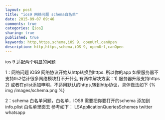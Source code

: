 ```yaml
---
layout: post
title: "ios9 网络问题 schema白名单"
date: 2015-09-07 09:46
comments: true
categories: [ios]
sharing: true
published: true  
keywords: http,https,schema,iOS 9, openUrl,canOpen
description: http,https,schema,iOS 9, openUrl,canOpen
---
```


ios 9 适配两个明显的问题
<!--more-->

1：网络问题
   iOS9 网络协议开始从http转换到https. 所以你的app 如果服务器不支持tls2估计很多网络模块打不开什么
   有两中解决方案：1) 服务器升级支持https
                 2) 或者在plist添加申明，不适用默认的https,转到http协议，具体做法如下
                 {% img /images/schema.png %} 

2：schema 白名单问题，白名单，IOS9 需要把你要打开的schema 添加到info.plist 白名单里面去
参考如下：
<key>LSApplicationQueriesSchemes</key>
<array>
    <string>twitter</string>
    <string>whatsapp</string>
</array>
